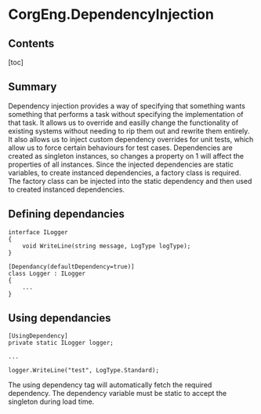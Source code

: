 # CorgEng.DependencyInjection

## Contents

[toc]

## Summary

Dependency injection provides a way of specifying that something wants something that performs a task without specifying the implementation of that task.
It allows us to override and easilly change the functionality of existing systems without needing to rip them out and rewrite them entirely.
It also allows us to inject custom dependency overrides for unit tests, which allow us to force certain behaviours for test cases.
Dependencies are created as singleton instances, so changes a property on 1 will affect the properties of all instances.
Since the injected dependencies are static variables, to create instanced dependencies, a factory class is required. The factory class can be injected into the static dependency and then used to created instanced dependencies.

## Defining dependancies

```csharp=
interface ILogger
{
    void WriteLine(string message, LogType logType);
}
```

```csharp=
[Dependancy(defaultDependency=true)]
class Logger : ILogger
{
    ...
}
```

## Using dependancies

```csharp=
[UsingDependency]
private static ILogger logger;

...
    
logger.WriteLine("test", LogType.Standard);
```

The using dependency tag will automatically fetch the required dependency. The dependency variable must be static to accept the singleton during load time.
